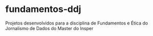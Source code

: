 # fundamentos-ddj
Projetos desenvolvidos para a disciplina de Fundamentos e Ética do Jornalismo de Dados do Master do Insper
